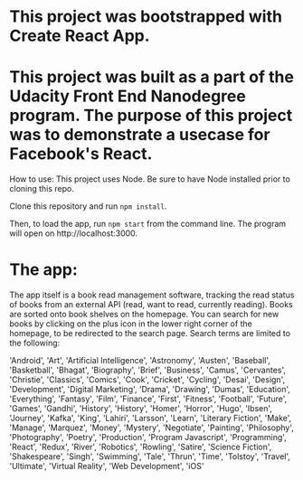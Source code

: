 # This project was bootstrapped with Create React App.

# This project was built as a part of the Udacity Front End Nanodegree program. The purpose of this project was to demonstrate a usecase for Facebook's React.
How to use:
This project uses Node. Be sure to have Node installed prior to cloning this repo.

Clone this repository and run `npm install`.

Then, to load the app, run `npm start` from the command line. The program will open on http://localhost:3000.

# The app:
The app itself is a book read management software, tracking the read status of books from an external API (read, want to read, currently reading). Books are sorted onto book shelves on the homepage. You can search for new books by clicking on the plus icon in the lower right corner of the homepage, to be redirected to the search page. Search terms are limited to the following:

'Android', 'Art', 'Artificial Intelligence', 'Astronomy', 'Austen', 'Baseball', 'Basketball', 'Bhagat', 'Biography', 'Brief', 'Business', 'Camus', 'Cervantes', 'Christie', 'Classics', 'Comics', 'Cook', 'Cricket', 'Cycling', 'Desai', 'Design', 'Development', 'Digital Marketing', 'Drama', 'Drawing', 'Dumas', 'Education', 'Everything', 'Fantasy', 'Film', 'Finance', 'First', 'Fitness', 'Football', 'Future', 'Games', 'Gandhi', 'History', 'History', 'Homer', 'Horror', 'Hugo', 'Ibsen', 'Journey', 'Kafka', 'King', 'Lahiri', 'Larsson', 'Learn', 'Literary Fiction', 'Make', 'Manage', 'Marquez', 'Money', 'Mystery', 'Negotiate', 'Painting', 'Philosophy', 'Photography', 'Poetry', 'Production', 'Program Javascript', 'Programming', 'React', 'Redux', 'River', 'Robotics', 'Rowling', 'Satire', 'Science Fiction', 'Shakespeare', 'Singh', 'Swimming', 'Tale', 'Thrun', 'Time', 'Tolstoy', 'Travel', 'Ultimate', 'Virtual Reality', 'Web Development', 'iOS'

